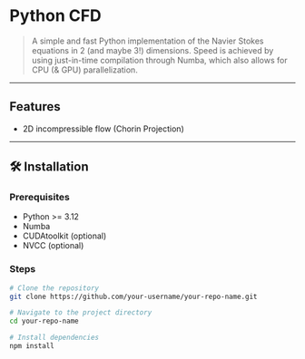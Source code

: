 # Python CFD

> A simple and fast Python implementation of the Navier Stokes equations in 2 (and maybe 3!) dimensions. Speed is achieved by using just-in-time compilation through Numba, which also allows for CPU (& GPU) parallelization. 
---

## Features

- 2D incompressible flow (Chorin Projection)

---

## 🛠️ Installation

### Prerequisites
- Python >= 3.12
- Numba
- CUDAtoolkit (optional)
- NVCC (optional)

### Steps

```bash
# Clone the repository
git clone https://github.com/your-username/your-repo-name.git

# Navigate to the project directory
cd your-repo-name

# Install dependencies
npm install
